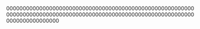 
0000000000000000000000000000000000000000000000000000000000000000000000000000000000000000000000000000000000000000000000000000000000
